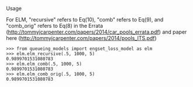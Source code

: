 Usage

For ELM, "recursive" refers to Eq(10), "comb" refers to Eq(9), and "comb_orig" refers to Eq(8) 
in the Errata (http://tommyjcarpenter.com/papers/2014/car_pools_errata.pdf) and paper here
(http://tommyjcarpenter.com/papers/2014/pools_ITS.pdf)
```
>>> from queueing_models import engset_loss_model as elm
>>> elm.elm_recursive(.5, 1000, 5)
0.9899701531080783
>>> elm.elm_comb(.5, 1000, 5)
0.9899701531080783
>>> elm.elm_comb_orig(.5, 1000, 5)
0.9899701531080783
```
